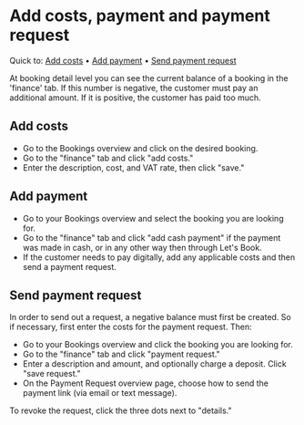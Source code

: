# Add costs, payment and payment request

Quick to: [Add costs](#add-costs) • [Add payment](#add-payment) • [Send payment request](#send-payment-request)

At booking detail level you can see the current balance of a booking in the 'finance' tab. If this number is negative, the customer must pay an additional amount. If it is positive, the customer has paid too much.

## Add costs

- Go to the Bookings overview and click on the desired booking.
- Go to the "finance" tab and click "add costs."
- Enter the description, cost, and VAT rate, then click "save."

## Add payment

- Go to your Bookings overview and select the booking you are looking for.
- Go to the "finance" tab and click "add cash payment" if the payment was made in cash, or in any other way then through Let's Book.
- If the customer needs to pay digitally, add any applicable costs and then send a payment request.

## Send payment request

In order to send out a request, a negative balance must first be created. So if necessary, first enter the costs for the payment request. Then:

- Go to your Bookings overview and click the booking you are looking for.
- Go to the "finance" tab and click "payment request."
- Enter a description and amount, and optionally charge a deposit. Click "save request."
- On the Payment Request overview page, choose how to send the payment link (via email or text message).

To revoke the request, click the three dots next to "details."

